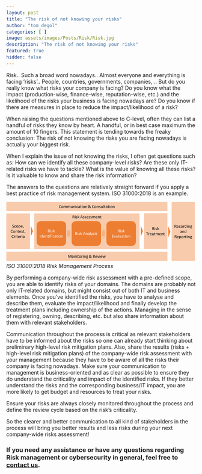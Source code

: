 ```yaml
---
layout: post
title: "The risk of not knowing your risks"
author: "tom_degol"
categories: [ ]
image: assets/images/Posts/Risk/Risk.jpg
description: "The risk of not knowing your risks"
featured: true
hidden: false
---
```


Risk.. Such a broad word nowadays.. 
Almost everyone and everything is facing ‘risks’.. People, countries, governments, companies, ..
But do you really know what risks your company is facing? Do you know what the impact (production-wise, finance-wise, reputation-wise, etc.) and the likelihood of the risks your business is facing nowadays are? Do you know if there are measures in place to reduce the impact/likelihood of a risk?

When raising the questions mentioned above to C-level, often they can list a handful of risks they know by heart. A handful, or in best case maximum the amount of 10 fingers. This statement is tending towards the freaky conclusion: The risk of not knowing the risks you are facing nowadays is actually your biggest risk.

When I explain the issue of not knowing the risks, I often get questions such as: How can we identify all these company-level risks? Are these only IT-related risks we have to tackle? What is the value of knowing all these risks? Is it valuable to know and share the risk information?

The answers to the questions are relatively straight forward if you apply a best practice of risk management system. ISO 31000:2018 is an example.

![The risk management process](../assets/images/Posts/Risk/Risk.png)
*ISO 31000:2018 Risk Management Process*

By performing a company-wide risk assessment with a pre-defined scope, you are able to identify risks of your domains. The domains are probably not only IT-related domains, but might consist out of both IT and business elements. Once you’ve identified the risks, you have to analyse and describe them, evaluate the impact/likelihood and finally develop the treatment plans including ownership of the actions. Managing in the sense of registering, owning, describing, etc. but also share information about them with relevant stakeholders.

Communication throughout the process is critical as relevant stakeholders have to be informed about the risks so one can already start thinking about preliminary high-level risk mitigation plans. Also, share the results (risks + high-level risk mitigation plans) of the company-wide risk assessment with your management because they have to be aware of all the risks their company is facing nowadays. Make sure your communication to management is business-oriented and as clear as possible to ensure they do understand the criticality and impact of the identified risks. If they better understand the risks and the corresponding business/IT impact, you are more likely to get budget and resources to treat your risks.

Ensure your risks are always closely monitored throughout the process and define the review cycle based on the risk’s criticality.

So the clearer and better communication to all kind of stakeholders in the process will bring you better results and less risks during your next company-wide risks assessment!


### If you need any assistance or have any questions regarding Risk management or cybersecurity in general, feel free to [contact us](https://www.ordina.be/diensten/security-and-privacy/).